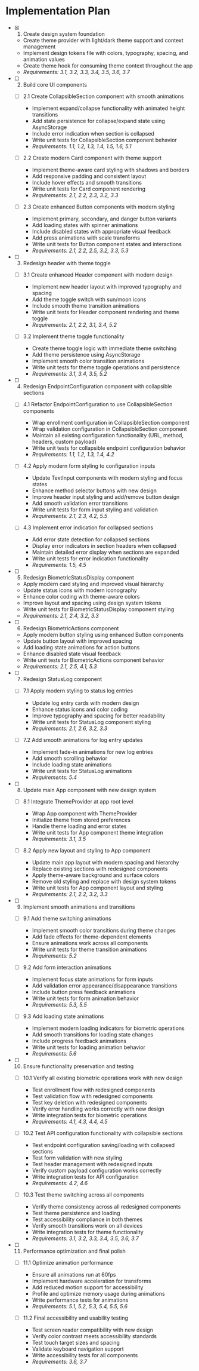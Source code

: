 # Implementation Plan

- [x] 1. Create design system foundation
  - Create theme provider with light/dark theme support and context management
  - Implement design tokens file with colors, typography, spacing, and animation values
  - Create theme hook for consuming theme context throughout the app
  - _Requirements: 3.1, 3.2, 3.3, 3.4, 3.5, 3.6, 3.7_

- [ ] 2. Build core UI components

  - [ ] 2.1 Create CollapsibleSection component with smooth animations

    - Implement expand/collapse functionality with animated height transitions
    - Add state persistence for collapse/expand state using AsyncStorage
    - Include error indication when section is collapsed
    - Write unit tests for CollapsibleSection component behavior
    - _Requirements: 1.1, 1.2, 1.3, 1.4, 1.5, 1.6, 5.1_

  - [ ] 2.2 Create modern Card component with theme support

    - Implement theme-aware card styling with shadows and borders
    - Add responsive padding and consistent layout
    - Include hover effects and smooth transitions
    - Write unit tests for Card component rendering
    - _Requirements: 2.1, 2.2, 2.3, 3.2, 3.3_

  - [ ] 2.3 Create enhanced Button components with modern styling
    - Implement primary, secondary, and danger button variants
    - Add loading states with spinner animations
    - Include disabled states with appropriate visual feedback
    - Add press animations with scale transforms
    - Write unit tests for Button component states and interactions
    - _Requirements: 2.1, 2.2, 2.5, 3.2, 3.3, 5.3_

- [ ] 3. Redesign header with theme toggle

  - [ ] 3.1 Create enhanced Header component with modern design

    - Implement new header layout with improved typography and spacing
    - Add theme toggle switch with sun/moon icons
    - Include smooth theme transition animations
    - Write unit tests for Header component rendering and theme toggle
    - _Requirements: 2.1, 2.2, 3.1, 3.4, 5.2_

  - [ ] 3.2 Implement theme toggle functionality
    - Create theme toggle logic with immediate theme switching
    - Add theme persistence using AsyncStorage
    - Implement smooth color transition animations
    - Write unit tests for theme toggle operations and persistence
    - _Requirements: 3.1, 3.4, 3.5, 5.2_

- [ ] 4. Redesign EndpointConfiguration component with collapsible sections

  - [ ] 4.1 Refactor EndpointConfiguration to use CollapsibleSection components

    - Wrap enrollment configuration in CollapsibleSection component
    - Wrap validation configuration in CollapsibleSection component
    - Maintain all existing configuration functionality (URL, method, headers, custom payload)
    - Write unit tests for collapsible endpoint configuration behavior
    - _Requirements: 1.1, 1.2, 1.3, 1.4, 4.2_

  - [ ] 4.2 Apply modern form styling to configuration inputs

    - Update TextInput components with modern styling and focus states
    - Enhance method selector buttons with new design
    - Improve header input styling and add/remove button design
    - Add smooth validation error transitions
    - Write unit tests for form input styling and validation
    - _Requirements: 2.1, 2.3, 4.2, 5.5_

  - [ ] 4.3 Implement error indication for collapsed sections
    - Add error state detection for collapsed sections
    - Display error indicators in section headers when collapsed
    - Maintain detailed error display when sections are expanded
    - Write unit tests for error indication functionality
    - _Requirements: 1.5, 4.5_

- [ ] 5. Redesign BiometricStatusDisplay component

  - Apply modern card styling and improved visual hierarchy
  - Update status icons with modern iconography
  - Enhance color coding with theme-aware colors
  - Improve layout and spacing using design system tokens
  - Write unit tests for BiometricStatusDisplay component styling
  - _Requirements: 2.1, 2.4, 3.2, 3.3_

- [ ] 6. Redesign BiometricActions component

  - Apply modern button styling using enhanced Button components
  - Update button layout with improved spacing
  - Add loading state animations for action buttons
  - Enhance disabled state visual feedback
  - Write unit tests for BiometricActions component behavior
  - _Requirements: 2.1, 2.5, 4.1, 5.3_

- [ ] 7. Redesign StatusLog component

  - [ ] 7.1 Apply modern styling to status log entries

    - Update log entry cards with modern design
    - Enhance status icons and color coding
    - Improve typography and spacing for better readability
    - Write unit tests for StatusLog component styling
    - _Requirements: 2.1, 2.6, 3.2, 3.3_

  - [ ] 7.2 Add smooth animations for log entry updates
    - Implement fade-in animations for new log entries
    - Add smooth scrolling behavior
    - Include loading state animations
    - Write unit tests for StatusLog animations
    - _Requirements: 5.4_

- [ ] 8. Update main App component with new design system

  - [ ] 8.1 Integrate ThemeProvider at app root level

    - Wrap App component with ThemeProvider
    - Initialize theme from stored preferences
    - Handle theme loading and error states
    - Write unit tests for App component theme integration
    - _Requirements: 3.1, 3.5_

  - [ ] 8.2 Apply new layout and styling to App component
    - Update main app layout with modern spacing and hierarchy
    - Replace existing sections with redesigned components
    - Apply theme-aware background and surface colors
    - Remove old styling and replace with design system tokens
    - Write unit tests for App component layout and styling
    - _Requirements: 2.1, 2.2, 3.2, 3.3_

- [ ] 9. Implement smooth animations and transitions

  - [ ] 9.1 Add theme switching animations

    - Implement smooth color transitions during theme changes
    - Add fade effects for theme-dependent elements
    - Ensure animations work across all components
    - Write unit tests for theme transition animations
    - _Requirements: 5.2_

  - [ ] 9.2 Add form interaction animations

    - Implement focus state animations for form inputs
    - Add validation error appearance/disappearance transitions
    - Include button press feedback animations
    - Write unit tests for form animation behavior
    - _Requirements: 5.3, 5.5_

  - [ ] 9.3 Add loading state animations
    - Implement modern loading indicators for biometric operations
    - Add smooth transitions for loading state changes
    - Include progress feedback animations
    - Write unit tests for loading animation behavior
    - _Requirements: 5.6_

- [ ] 10. Ensure functionality preservation and testing

  - [ ] 10.1 Verify all existing biometric operations work with new design

    - Test enrollment flow with redesigned components
    - Test validation flow with redesigned components
    - Test key deletion with redesigned components
    - Verify error handling works correctly with new design
    - Write integration tests for biometric operations
    - _Requirements: 4.1, 4.3, 4.4, 4.5_

  - [ ] 10.2 Test API configuration functionality with collapsible sections

    - Test endpoint configuration saving/loading with collapsed sections
    - Test form validation with new styling
    - Test header management with redesigned inputs
    - Verify custom payload configuration works correctly
    - Write integration tests for API configuration
    - _Requirements: 4.2, 4.6_

  - [ ] 10.3 Test theme switching across all components
    - Verify theme consistency across all redesigned components
    - Test theme persistence and loading
    - Test accessibility compliance in both themes
    - Verify smooth transitions work on all devices
    - Write integration tests for theme functionality
    - _Requirements: 3.1, 3.2, 3.3, 3.4, 3.5, 3.6, 3.7_

- [ ] 11. Performance optimization and final polish

  - [ ] 11.1 Optimize animation performance

    - Ensure all animations run at 60fps
    - Implement hardware acceleration for transforms
    - Add reduced motion support for accessibility
    - Profile and optimize memory usage during animations
    - Write performance tests for animations
    - _Requirements: 5.1, 5.2, 5.3, 5.4, 5.5, 5.6_

  - [ ] 11.2 Final accessibility and usability testing
    - Test screen reader compatibility with new design
    - Verify color contrast meets accessibility standards
    - Test touch target sizes and spacing
    - Validate keyboard navigation support
    - Write accessibility tests for all components
    - _Requirements: 3.6, 3.7_
